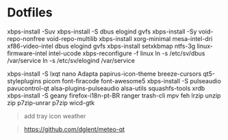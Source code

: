 # Dotfiles
xbps-install -Suv
xbps-install -S dbus elogind gvfs 
xbps-install -Sy void-repo-nonfree void-repo-multilib
xbps-install xorg-minimal mesa-intel-dri xf86-video-intel dbus elogind gvfs 
xbps-install setxkbmap ntfs-3g linux-firmware-intel  intel-ucode
xbps-reconfigure -f linux
ln -s /etc/sv/dbus /var/service
ln -s /etc/sv/elogind /var/service

xbps-install -S lxqt nano Adapta papirus-icon-theme breeze-cursors qt5-styleplugins picom font-firacode font-awesome5
xbps-install -S pulseaudio pavucontrol-qt alsa-plugins-pulseaudio alsa-utils squashfs-tools xrdb
xbps-install -S geany firefox-i18n-pt-BR ranger trash-cli mpv feh lrzip unzip zip p7zip-unrar p7zip wicd-gtk

> add tray icon weather

> https://github.com/dglent/meteo-qt
